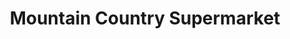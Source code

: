 ---
title: "Mountain Country Supermarket"
url: /jackman/mountain-country-supermarket/
shop: supermarket
---